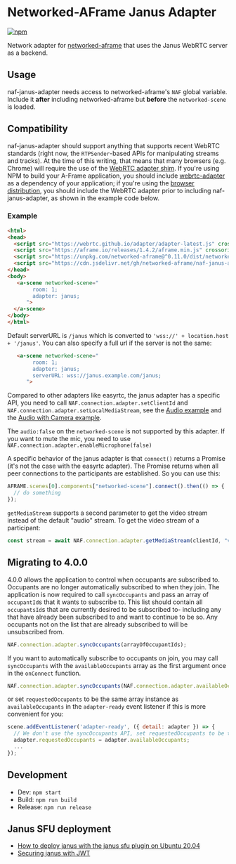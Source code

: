 # Networked-AFrame Janus Adapter

[![npm](https://img.shields.io/npm/v/@networked-aframe/naf-janus-adapter.svg)](https://www.npmjs.com/package/@networked-aframe/naf-janus-adapter)

Network adapter for [networked-aframe](https://github.com/networked-aframe/networked-aframe) that uses the Janus WebRTC server as a backend.

## Usage

naf-janus-adapter needs access to networked-aframe's `NAF` global variable. Include it **after** including networked-aframe but **before** the `networked-scene` is loaded.

## Compatibility

naf-janus-adapter should support anything that supports recent WebRTC standards (right now, the `RTPSender`-based APIs for manipulating streams and tracks). At the time of this writing, that means that many browsers (e.g. Chrome) will require the use of the [WebRTC adapter shim](https://github.com/webrtc/adapter). If you're using NPM to build your A-Frame application, you should include [webrtc-adapter](https://www.npmjs.com/package/webrtc-adapter) as a dependency of your application; if you're using the [browser distribution](https://github.com/networked-aframe/naf-janus-adapter/tree/master/dist), you should include the WebRTC adapter prior to including naf-janus-adapter, as shown in the example code below.

### Example

```html
<html>
<head>
  <script src="https://webrtc.github.io/adapter/adapter-latest.js" crossorigin="anonymous"></script>
  <script src="https://aframe.io/releases/1.4.2/aframe.min.js" crossorigin="anonymous"></script>
  <script src="https://unpkg.com/networked-aframe@^0.11.0/dist/networked-aframe.min.js" crossorigin="anonymous"></script>
  <script src="https://cdn.jsdelivr.net/gh/networked-aframe/naf-janus-adapter@4.2.0/dist/naf-janus-adapter.min.js"></script>
</head>
<body>
   <a-scene networked-scene="
        room: 1;
        adapter: janus;
      ">
  </a-scene>
</body>
</html>
```

Default serverURL is `/janus` which is converted to `'wss://' + location.host + '/janus'`.
You can also specify a full url if the server is not the same:

```html
   <a-scene networked-scene="
        room: 1;
        adapter: janus;
        serverURL: wss://janus.example.com/janus;
      ">
```

Compared to other adapters like easyrtc, the janus adapter has a specific API,
you need to call `NAF.connection.adapter.setClientId` and
`NAF.connection.adapter.setLocalMediaStream`, see the [Audio example](examples/index.html)
and the [Audio with Camera example](examples/audio-with-camera.html).

The `audio:false` on the `networked-scene` is not supported by this adapter.
If you want to mute the mic, you need to use
`NAF.connection.adapter.enableMicrophone(false)`

A specific behavior of the janus adapter is that `connect()` returns a
Promise (it's not the case with the easyrtc adapter).
The Promise returns when all peer connections to the participants are
established. So you can use this:

```js
AFRAME.scenes[0].components["networked-scene"].connect().then(() => {
  // do something
});
```

`getMediaStream` supports a second parameter to get the video stream instead of
the default "audio" stream. To get the video stream of a participant:

```js
const stream = await NAF.connection.adapter.getMediaStream(clientId, "video")
```

## Migrating to 4.0.0

4.0.0 allows the application to control when occupants are subscribed to. Occupants are no longer automatically subscribed to when they join. The application is now required to call `syncOccupants` and pass an array of `occupantId`s that it wants to subscribe to. This list should contain all `occupantsId`s that are currently desired to be subscribed to- including any that have already been subscribed to and want to continue to be so. Any occupants not on the list that are already subscribed to will be unsubscribed from. 
```js
NAF.connection.adapter.syncOccupants(arrayOfOccupantIds);
```

If you want to automatically subscribe to occupants on join, you may call `syncOccupants` with the `availableOccupants` array as the first argument once in the `onConnect` function.
```js
NAF.connection.adapter.syncOccupants(NAF.connection.adapter.availableOccupants);
```

or set `requestedOccupants` to be the same array instance as `availableOccupants` in the `adapter-ready` event listener if this is more convenient for you:

```js
scene.addEventListener('adapter-ready', ({ detail: adapter }) => {
  // We don't use the syncOccupants API, set requestedOccupants to be the same array instance as availableOccupants
  adapter.requestedOccupants = adapter.availableOccupants;
  ...
});
```

## Development

- Dev: `npm start`
- Build: `npm run build`
- Release: `npm run release`

## Janus SFU deployment

- [How to deploy janus with the janus sfu plugin on Ubuntu 20.04](docs/janus-deployment.md)
- [Securing janus with JWT](docs/securing-janus-with-jwt.md)
